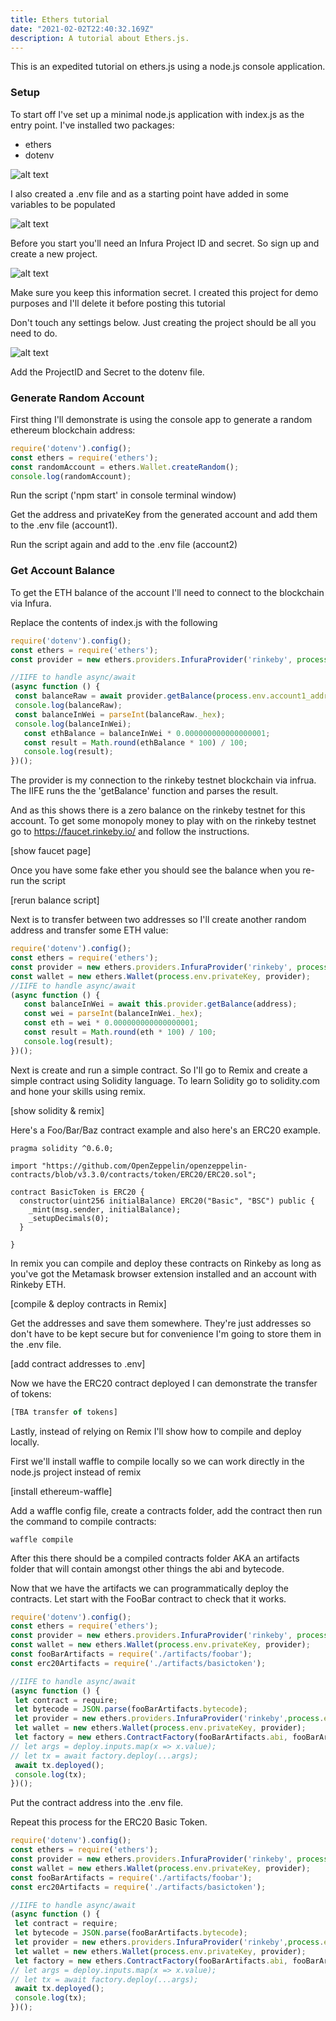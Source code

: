 ```yaml
---
title: Ethers tutorial
date: "2021-02-02T22:40:32.169Z"
description: A tutorial about Ethers.js.
---
```

This is an expedited tutorial on ethers.js using a node.js console application.

### Setup

To start off I've set up a minimal node.js application with index.js as the entry point. 
I've installed two packages: 
* ethers
* dotenv

![alt text](./consoleapp1.png "Logo Title Text 1")

I also created a .env file and as a starting point have added in some variables to be populated

![alt text](./dotenvFile.png "Logo Title Text 1")


Before you start you'll need an Infura Project ID and secret. So sign up and create a new project.

![alt text](./infura.png "Logo Title Text 1")

Make sure you keep this information secret. I created this project for demo purposes and I'll delete it before posting this tutorial

Don't touch any settings below. Just creating the project should be all you need to do.

![alt text](./infura2.png "Logo Title Text 1")

Add the ProjectID and Secret to the dotenv file.


### Generate Random Account

First thing I'll demonstrate is using the console app to generate a random ethereum blockchain address:

 ```javascript
require('dotenv').config();
const ethers = require('ethers');
const randomAccount = ethers.Wallet.createRandom();
console.log(randomAccount);
```

Run the script ('npm start' in console terminal window)

Get the address and privateKey from the generated account and add them to the .env file (account1).

Run the script again and add to the .env file (account2)


### Get Account Balance

To get the ETH balance of the account I'll need to connect to the blockchain via Infura.

Replace the contents of index.js with the following

 ```javascript
require('dotenv').config();
const ethers = require('ethers');
const provider = new ethers.providers.InfuraProvider('rinkeby', process.env.INFURA);

 //IIFE to handle async/await
 (async function () {
  const balanceRaw = await provider.getBalance(process.env.account1_address);
  console.log(balanceRaw);
  const balanceInWei = parseInt(balanceRaw._hex);
  console.log(balanceInWei);
	const ethBalance = balanceInWei * 0.000000000000000001;
	const result = Math.round(ethBalance * 100) / 100;
	console.log(result);
})();
 ```

The provider is my connection to the rinkeby testnet blockchain via infrua. The IIFE runs the the 'getBalance' function and parses the result.

And as this shows there is a zero balance on the rinkeby testnet for this account.
To get some monopoly money to play with on the rinkeby testnet go to https://faucet.rinkeby.io/ and follow the instructions.
 
 [show faucet page]

Once you have some fake ether you should see the balance when you re-run the script

[rerun balance script]

Next is to transfer between two addresses so I'll create another random address and transfer some ETH value:

 ```javascript
require('dotenv').config();
const ethers = require('ethers');
const provider = new ethers.providers.InfuraProvider('rinkeby', process.env.INFURA);
const wallet = new ethers.Wallet(process.env.privateKey, provider);
//IIFE to handle async/await
(async function () {
	const balanceInWei = await this.provider.getBalance(address);
	const wei = parseInt(balanceInWei._hex);
	const eth = wei * 0.000000000000000001;
	const result = Math.round(eth * 100) / 100;
	console.log(result);
})();
```
Next is create and run a simple contract. So I'll go to Remix and create a simple contract using Solidity language.
To learn Solidity go to solidity.com and hone your skills using remix.

[show solidity & remix]

Here's a Foo/Bar/Baz contract example and also here's an ERC20 example.

```solidity
pragma solidity ^0.6.0;

import "https://github.com/OpenZeppelin/openzeppelin-contracts/blob/v3.3.0/contracts/token/ERC20/ERC20.sol";

contract BasicToken is ERC20 {
  constructor(uint256 initialBalance) ERC20("Basic", "BSC") public {
    _mint(msg.sender, initialBalance);
    _setupDecimals(0);
  }

}
```

In remix you can compile and deploy these contracts on Rinkeby as long as you've got the Metamask browser extension installed and an account with Rinkeby ETH.  

 [compile & deploy contracts in Remix]
 
 Get the addresses and save them somewhere. They're just addresses so don't have to be kept secure but for convenience I'm going to store them in the .env file. 
 
 [add contract addresses to .env]
 
 Now we have the ERC20 contract deployed I can demonstrate the transfer of tokens:
 
 ```javascript
 [TBA transfer of tokens]
 ```

Lastly, instead of relying on Remix I'll show how to compile and deploy locally.

First we'll install waffle to compile locally so we can work directly in the node.js project instead of remix

[install ethereum-waffle]

Add a waffle config file, create a contracts folder, add the contract then run the command to compile contracts:

```
waffle compile
```

After this there should be a compiled contracts folder AKA an artifacts folder that will contain amongst other things the abi and bytecode.

Now that we have the artifacts we can programmatically deploy the contracts. Let start with the FooBar contract to check that it works.

 ```javascript
require('dotenv').config();
const ethers = require('ethers');
const provider = new ethers.providers.InfuraProvider('rinkeby', process.env.INFURA);
const wallet = new ethers.Wallet(process.env.privateKey, provider);
const fooBarArtifacts = require('./artifacts/foobar');
const erc20Artifacts = require('./artifacts/basictoken');

//IIFE to handle async/await
(async function () {
  let contract = require;
  let bytecode = JSON.parse(fooBarArtifacts.bytecode);
  let provider = new ethers.providers.InfuraProvider('rinkeby',process.env.INFURA);
  let wallet = new ethers.Wallet(process.env.privateKey, provider);
  let factory = new ethers.ContractFactory(fooBarArtifacts.abi, fooBarArtifacts.bytecode, wallet);
 // let args = deploy.inputs.map(x => x.value);
 // let tx = await factory.deploy(...args);
  await tx.deployed();
  console.log(tx);
})();
```

Put the contract address into the .env file. 

Repeat this process for the ERC20 Basic Token.

 ```javascript
require('dotenv').config();
const ethers = require('ethers');
const provider = new ethers.providers.InfuraProvider('rinkeby', process.env.INFURA);
const wallet = new ethers.Wallet(process.env.privateKey, provider);
const fooBarArtifacts = require('./artifacts/foobar');
const erc20Artifacts = require('./artifacts/basictoken');

//IIFE to handle async/await
(async function () {
  let contract = require;
  let bytecode = JSON.parse(fooBarArtifacts.bytecode);
  let provider = new ethers.providers.InfuraProvider('rinkeby',process.env.INFURA);
  let wallet = new ethers.Wallet(process.env.privateKey, provider);
  let factory = new ethers.ContractFactory(fooBarArtifacts.abi, fooBarArtifacts.bytecode, wallet);
 // let args = deploy.inputs.map(x => x.value);
 // let tx = await factory.deploy(...args);
  await tx.deployed();
  console.log(tx);
})();
```








